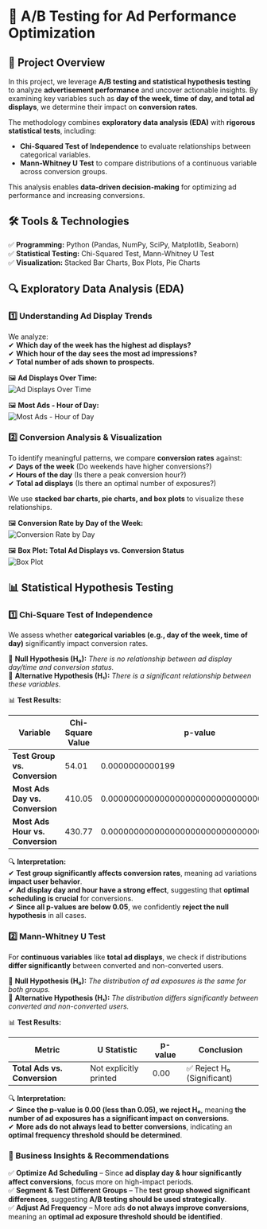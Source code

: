 # 🎯 A/B Testing for Ad Performance Optimization  

## 📌 Project Overview  
In this project, we leverage **A/B testing and statistical hypothesis testing** to analyze **advertisement performance** and uncover actionable insights. By examining key variables such as **day of the week, time of day, and total ad displays**, we determine their impact on **conversion rates**.  

The methodology combines **exploratory data analysis (EDA)** with **rigorous statistical tests**, including:  
- **Chi-Squared Test of Independence** to evaluate relationships between categorical variables.  
- **Mann-Whitney U Test** to compare distributions of a continuous variable across conversion groups.  

This analysis enables **data-driven decision-making** for optimizing ad performance and increasing conversions.  

## 🛠 **Tools & Technologies**  
✅ **Programming:** Python (Pandas, NumPy, SciPy, Matplotlib, Seaborn)  
✅ **Statistical Testing:** Chi-Squared Test, Mann-Whitney U Test  
✅ **Visualization:** Stacked Bar Charts, Box Plots, Pie Charts  

## 🔍 **Exploratory Data Analysis (EDA)**  

### **1️⃣ Understanding Ad Display Trends**  
We analyze:  
✔ **Which day of the week has the highest ad displays?**  
✔ **Which hour of the day sees the most ad impressions?**  
✔ **Total number of ads shown to prospects.**  

🖼 **Ad Displays Over Time:**  
![Ad Displays Over Time](https://github.com/dr-vishakha-gupta/portfolio/blob/main/AB_Testing_Ad_Optimization/Most%20ads-%20day.png)  

🖼 **Most Ads - Hour of Day:**  
![Most Ads - Hour of Day](https://github.com/dr-vishakha-gupta/portfolio/blob/main/AB_Testing_Ad_Optimization/Most%20ads-%20Hour%20of%20day.png)

### **2️⃣ Conversion Analysis & Visualization**  
To identify meaningful patterns, we compare **conversion rates** against:  
✔ **Days of the week** (Do weekends have higher conversions?)  
✔ **Hours of the day** (Is there a peak conversion hour?)  
✔ **Total ad displays** (Is there an optimal number of exposures?)  

We use **stacked bar charts, pie charts, and box plots** to visualize these relationships.  

🖼 **Conversion Rate by Day of the Week:**  
![Conversion Rate by Day](https://github.com/dr-vishakha-gupta/portfolio/blob/main/AB_Testing_Ad_Optimization/Conversion%20rate%20by%20Most%20ads.png)  

🖼 **Box Plot: Total Ad Displays vs. Conversion Status**  
![Box Plot](https://github.com/dr-vishakha-gupta/portfolio/blob/main/AB_Testing_Ad_Optimization/Conversion%20Rate%20by%20test%20group.png)  


## 📊 **Statistical Hypothesis Testing**  

### **1️⃣ Chi-Square Test of Independence**  
We assess whether **categorical variables (e.g., day of the week, time of day)** significantly impact conversion rates.  

📌 **Null Hypothesis (H₀):** *There is no relationship between ad display day/time and conversion status.*  
📌 **Alternative Hypothesis (H₁):** *There is a significant relationship between these variables.*  


📊 **Test Results:**  

| **Variable**         | **Chi-Square Value** | **p-value** | **Conclusion** |
|----------------------|---------------------|-------------|---------------|
| **Test Group vs. Conversion** | 54.01 | 0.0000000000199 | ✅ Reject H₀ (Significant) |
| **Most Ads Day vs. Conversion** | 410.05 | 0.000000000000000000000000000000000193 | ✅ Reject H₀ (Significant) |
| **Most Ads Hour vs. Conversion** | 430.77 | 0.0000000000000000000000000000000000803 | ✅ Reject H₀ (Significant) |

🔍 **Interpretation:**  
✔ **Test group significantly affects conversion rates**, meaning ad variations **impact user behavior**.  
✔ **Ad display day and hour have a strong effect**, suggesting that **optimal scheduling is crucial** for conversions.  
✔ **Since all p-values are below 0.05**, we confidently **reject the null hypothesis** in all cases.  


### **2️⃣ Mann-Whitney U Test**  
For **continuous variables** like **total ad displays**, we check if distributions **differ significantly** between converted and non-converted users.  

📌 **Null Hypothesis (H₀):** *The distribution of ad exposures is the same for both groups.*  
📌 **Alternative Hypothesis (H₁):** *The distribution differs significantly between converted and non-converted users.*  

📊 **Test Results:**  

| **Metric**           | **U Statistic** | **p-value** | **Conclusion** |
|----------------------|----------------|-------------|---------------|
| **Total Ads vs. Conversion** | Not explicitly printed | 0.00 | ✅ Reject H₀ (Significant) |


🔍 **Interpretation:**  
✔ **Since the p-value is 0.00 (less than 0.05), we reject H₀**, meaning **the number of ad exposures has a significant impact on conversions**.  
✔ **More ads do not always lead to better conversions**, indicating an **optimal frequency threshold should be determined**.  


### **🚀 Business Insights & Recommendations**  
✅ **Optimize Ad Scheduling** – Since **ad display day & hour significantly affect conversions**, focus more on high-impact periods.  
✅ **Segment & Test Different Groups** – The **test group showed significant differences**, suggesting **A/B testing should be used strategically**.  
✅ **Adjust Ad Frequency** – More ads **do not always improve conversions**, meaning an **optimal ad exposure threshold should be identified**.  
